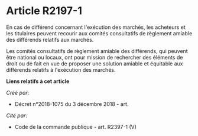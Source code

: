 # Article R2197-1

En cas de différend concernant l'exécution des marchés, les acheteurs et les titulaires peuvent recourir aux comités
consultatifs de règlement amiable des différends relatifs aux marchés.

Les comités consultatifs de règlement amiable des différends, qui peuvent être national ou locaux, ont pour mission de
rechercher des éléments de droit ou de fait en vue de proposer une solution amiable et équitable aux différends relatifs à
l'exécution des marchés.

**Liens relatifs à cet article**

_Créé par_:

  - Décret n°2018-1075 du 3 décembre 2018 - art.

_Cité par_:

  - Code de la commande publique - art. R2397-1 (V)
